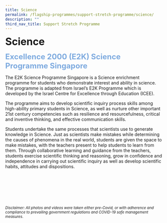 ```yaml
---
title: Science
permalink: /flagship-programmes/support-stretch-programme/science/
description: ""
third_nav_title: Support Stretch Programme
---
```

<b><font size=6>Science</font></b>

<b><font size=5 color="#7daadf">Excellence 2000 (E2K) Science Programme Singapore</font></b>
<br>
  

The E2K Science Programme Singapore is a Science enrichment programme for students who demonstrate interest and ability in science. The programme is adapted from Israel’s E2K Programme which is developed by the Israel Centre for Excellence through Education (ICEE).  
  
The programme aims to develop scientific inquiry process skills among high-ability primary students in Science, as well as nurture other important 21st century competencies such as resilience and resourcefulness, critical and inventive thinking, and effective communication skills.  
  
Students undertake the same processes that scientists use to generate knowledge in Science. Just as scientists make mistakes while determining the causes of phenomena in the real world, students are given the space to make mistakes, with the teachers present to help students to learn from them. Through collaborative learning and guidance from the teachers, students exercise scientific thinking and reasoning, grow in confidence and independence in carrying out scientific inquiry as well as develop scientific habits, attitudes and dispositions.

<br><br><br><br><br><br>
<sup>_Disclaimer: All photos and videos were taken either pre-Covid, or with adherence and compliance to prevailing government regulations and COVID-19 safe management measures._</sup>
